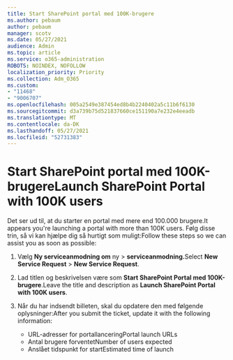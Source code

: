 ```yaml
---
title: Start SharePoint portal med 100K-brugere
ms.author: pebaum
author: pebaum
manager: scotv
ms.date: 05/27/2021
audience: Admin
ms.topic: article
ms.service: o365-administration
ROBOTS: NOINDEX, NOFOLLOW
localization_priority: Priority
ms.collection: Adm_O365
ms.custom:
- "11468"
- "9006707"
ms.openlocfilehash: 005a2549e387454ed8b4b2240402a5c11b6f6130
ms.sourcegitcommit: d3a739b75d521837660ce151190a7e232e4eeadb
ms.translationtype: MT
ms.contentlocale: da-DK
ms.lasthandoff: 05/27/2021
ms.locfileid: "52731383"
---
```

# <a name="launch-sharepoint-portal-with-100k-users"></a><span data-ttu-id="44139-102">Start SharePoint portal med 100K-brugere</span><span class="sxs-lookup"><span data-stu-id="44139-102">Launch SharePoint Portal with 100K users</span></span>

<span data-ttu-id="44139-103">Det ser ud til, at du starter en portal med mere end 100.000 brugere.</span><span class="sxs-lookup"><span data-stu-id="44139-103">It appears you're launching a portal with more than 100K users.</span></span> <span data-ttu-id="44139-104">Følg disse trin, så vi kan hjælpe dig så hurtigt som muligt:</span><span class="sxs-lookup"><span data-stu-id="44139-104">Follow these steps so we can assist you as soon as possible:</span></span>

1. <span data-ttu-id="44139-105">Vælg **Ny serviceanmodning om** ny  >  **serviceanmodning.**</span><span class="sxs-lookup"><span data-stu-id="44139-105">Select **New Service Request** > **New Service Request**.</span></span>

1. <span data-ttu-id="44139-106">Lad titlen og beskrivelsen være som **Start SharePoint Portal med 100K-brugere**.</span><span class="sxs-lookup"><span data-stu-id="44139-106">Leave the title and description as **Launch SharePoint Portal with 100K users**.</span></span>

1. <span data-ttu-id="44139-107">Når du har indsendt billeten, skal du opdatere den med følgende oplysninger:</span><span class="sxs-lookup"><span data-stu-id="44139-107">After you submit the ticket, update it with the following information:</span></span>

    - <span data-ttu-id="44139-108">URL-adresser for portallancering</span><span class="sxs-lookup"><span data-stu-id="44139-108">Portal launch URLs</span></span> 
    - <span data-ttu-id="44139-109">Antal brugere forventet</span><span class="sxs-lookup"><span data-stu-id="44139-109">Number of users expected</span></span> 
    - <span data-ttu-id="44139-110">Anslået tidspunkt for start</span><span class="sxs-lookup"><span data-stu-id="44139-110">Estimated time of launch</span></span> 
